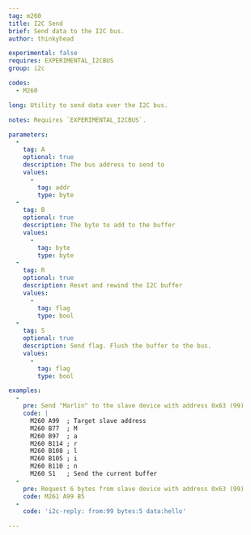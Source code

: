 ```yaml
---
tag: m260
title: I2C Send
brief: Send data to the I2C bus.
author: thinkyhead

experimental: false
requires: EXPERIMENTAL_I2CBUS
group: i2c

codes:
  - M260

long: Utility to send data over the I2C bus.

notes: Requires `EXPERIMENTAL_I2CBUS`.

parameters:
  -
    tag: A
    optional: true
    description: The bus address to send to
    values:
      -
        tag: addr
        type: byte
  -
    tag: B
    optional: true
    description: The byte to add to the buffer
    values:
      -
        tag: byte
        type: byte
  -
    tag: R
    optional: true
    description: Reset and rewind the I2C buffer
    values:
      -
        tag: flag
        type: bool
  -
    tag: S
    optional: true
    description: Send flag. Flush the buffer to the bus.
    values:
      -
        tag: flag
        type: bool

examples:
  -
    pre: Send "Marlin" to the slave device with address 0x63 (99)
    code: |
      M260 A99  ; Target slave address
      M260 B77  ; M
      M260 B97  ; a
      M260 B114 ; r
      M260 B108 ; l
      M260 B105 ; i
      M260 B110 ; n
      M260 S1   ; Send the current buffer
  -
    pre: Request 6 bytes from slave device with address 0x63 (99)
    code: M261 A99 B5
  -
    code: 'i2c-reply: from:99 bytes:5 data:hello'

---
```



